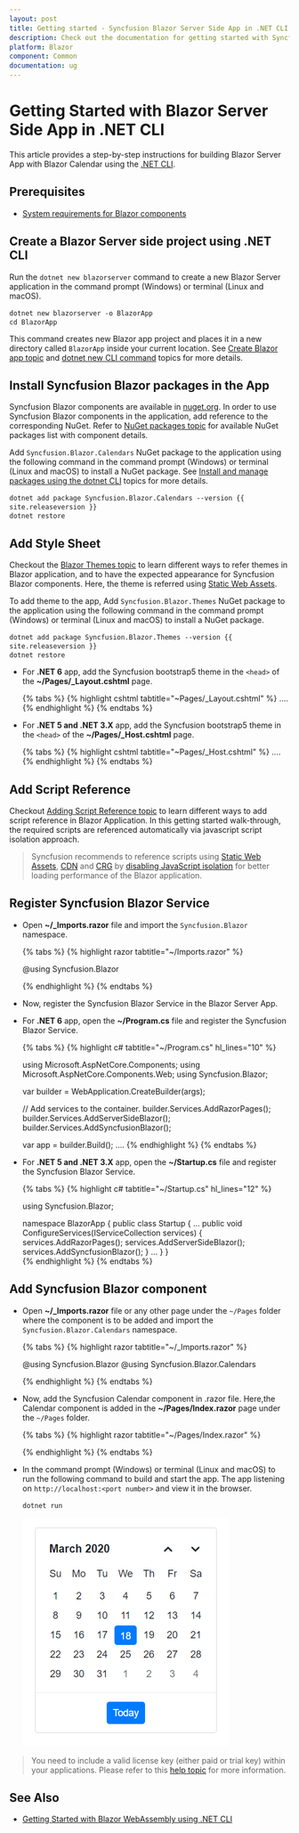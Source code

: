 ```yaml
---
layout: post
title: Getting started - Syncfusion Blazor Server Side App in .NET CLI
description: Check out the documentation for getting started with Syncfusion Blazor Components in Visual Studio using .NET CLI and much more.
platform: Blazor
component: Common
documentation: ug
---
```


# Getting Started with Blazor Server Side App in .NET CLI

This article provides a step-by-step instructions for building Blazor Server App with Blazor Calendar using the [.NET CLI](https://dotnet.microsoft.com/download/dotnet/).

## Prerequisites

* [System requirements for Blazor components](https://blazor.syncfusion.com/documentation/system-requirements)

## Create a Blazor Server side project using .NET CLI

Run the `dotnet new blazorserver` command to create a new Blazor Server application in the command prompt (Windows) or terminal (Linux and macOS).

```
dotnet new blazorserver -o BlazorApp
cd BlazorApp
```

This command creates new Blazor app project and places it in a new directory called `BlazorApp` inside your current location. See [Create Blazor app topic](https://dotnet.microsoft.com/en-us/learn/aspnet/blazor-tutorial/create) and [dotnet new CLI command](https://docs.microsoft.com/en-us/dotnet/core/tools/dotnet-new) topics for more details.

## Install Syncfusion Blazor packages in the App

Syncfusion Blazor components are available in [nuget.org](https://www.nuget.org/packages?q=syncfusion.blazor). In order to use Syncfusion Blazor components in the application, add reference to the corresponding NuGet. Refer to [NuGet packages topic](https://blazor.syncfusion.com/documentation/nuget-packages) for available NuGet packages list with component details.

Add `Syncfusion.Blazor.Calendars` NuGet package to the application using the following command in the command prompt (Windows) or terminal (Linux and macOS) to install a NuGet package. See [Install and manage packages using the dotnet CLI](https://docs.microsoft.com/en-us/nuget/consume-packages/install-use-packages-dotnet-cli) topics for more details. 

```
dotnet add package Syncfusion.Blazor.Calendars --version {{ site.releaseversion }}
dotnet restore
```

## Add Style Sheet

Checkout the [Blazor Themes topic](https://blazor.syncfusion.com/documentation/appearance/themes) to learn different ways to refer themes in Blazor application, and to have the expected appearance for Syncfusion Blazor components. Here, the theme is referred using [Static Web Assets](https://blazor.syncfusion.com/documentation/appearance/themes#static-web-assets).

To add theme to the app, Add `Syncfusion.Blazor.Themes` NuGet package to the application using the following command in the command prompt (Windows) or terminal (Linux and macOS) to install a NuGet package. 

```
dotnet add package Syncfusion.Blazor.Themes --version {{ site.releaseversion }}
dotnet restore
```

* For **.NET 6** app, add the Syncfusion bootstrap5 theme in the `<head>` of the **~/Pages/_Layout.cshtml** page.

    {% tabs %}
    {% highlight cshtml tabtitle="~Pages/_Layout.cshtml" %}
        <head>
            ....
            <link href="_content/Syncfusion.Blazor.Themes/bootstrap5.css" rel="stylesheet" />
        </head>
    {% endhighlight %}
    {% endtabs %}

* For **.NET 5 and .NET 3.X** app, add the Syncfusion bootstrap5 theme in the `<head>` of the **~/Pages/_Host.cshtml** page.

    {% tabs %}
    {% highlight cshtml tabtitle="~Pages/_Host.cshtml" %}
        <head>
            ....
            <link href="_content/Syncfusion.Blazor.Themes/bootstrap5.css" rel="stylesheet" />
        </head>
    {% endhighlight %}
    {% endtabs %}

## Add Script Reference

Checkout [Adding Script Reference topic](https://blazor.syncfusion.com/documentation/common/adding-script-references) to learn different ways to add script reference in Blazor Application. In this getting started walk-through, the required scripts are referenced automatically via javascript script isolation approach.

> Syncfusion recommends to reference scripts using [Static Web Assets](https://blazor.syncfusion.com/documentation/common/adding-script-references#static-web-assets), [CDN](https://blazor.syncfusion.com/documentation/common/adding-script-references#cdn-reference) and [CRG](https://blazor.syncfusion.com/documentation/common/custom-resource-generator) by [disabling JavaScript isolation](https://blazor.syncfusion.com/documentation/common/adding-script-references#disable-javascript-isolation) for better loading performance of the Blazor application.

## Register Syncfusion Blazor Service

* Open **~/_Imports.razor** file and import the `Syncfusion.Blazor` namespace.

    {% tabs %}
    {% highlight razor tabtitle="~/Imports.razor" %}

    @using Syncfusion.Blazor

    {% endhighlight %}
    {% endtabs %}

* Now, register the Syncfusion Blazor Service in the Blazor Server App.

* For **.NET 6** app, open the **~/Program.cs** file and register the Syncfusion Blazor Service.

    {% tabs %}
    {% highlight c# tabtitle="~/Program.cs" hl_lines="10" %}

    using Microsoft.AspNetCore.Components;
    using Microsoft.AspNetCore.Components.Web;
    using Syncfusion.Blazor;

    var builder = WebApplication.CreateBuilder(args);

    // Add services to the container.
    builder.Services.AddRazorPages();
    builder.Services.AddServerSideBlazor();
    builder.Services.AddSyncfusionBlazor();

    var app = builder.Build();
    ....
    {% endhighlight %}
    {% endtabs %}

* For **.NET 5 and .NET 3.X** app, open the **~/Startup.cs** file and register the Syncfusion Blazor Service.

    {% tabs %}
    {% highlight c# tabtitle="~/Startup.cs" hl_lines="12" %}

    using Syncfusion.Blazor;

    namespace BlazorApp
    {
        public class Startup
        {
            ...
            public void ConfigureServices(IServiceCollection services)
            {
                services.AddRazorPages();
                services.AddServerSideBlazor();
                services.AddSyncfusionBlazor();
            }
            ...
        }
    }    
    {% endhighlight %}
    {% endtabs %}

## Add Syncfusion Blazor component

* Open **~/_Imports.razor** file or any other page under the `~/Pages` folder where the component is to be added and import the `Syncfusion.Blazor.Calendars` namespace.

    {% tabs %}
    {% highlight razor tabtitle="~/_Imports.razor" %}

    @using Syncfusion.Blazor
    @using Syncfusion.Blazor.Calendars
    
    {% endhighlight %}
    {% endtabs %}

* Now, add the Syncfusion Calendar component in .razor file. Here,the Calendar component is added in the **~/Pages/Index.razor** page under the `~/Pages` folder.

    {% tabs %}
    {% highlight razor tabtitle="~/Pages/Index.razor" %}

    <SfCalendar TValue="DateTime"></SfCalendar>

    {% endhighlight %}
    {% endtabs %}

* In the command prompt (Windows) or terminal (Linux and macOS) to run the following command to build and start the app. The app listening on `http://localhost:<port number>` and view it in the browser.

    ```
    dotnet run
    ```

    ![Blazor Calendar Component](images/browser-output.png)

> You need to include a valid license key (either paid or trial key) within your applications. Please refer to this [help topic](https://blazor.syncfusion.com/documentation/getting-started/license-key/overview) for more information.

## See Also

* [Getting Started with Blazor WebAssembly using .NET CLI](https://blazor.syncfusion.com/documentation/getting-started/blazor-webassembly-dotnet-cli)
